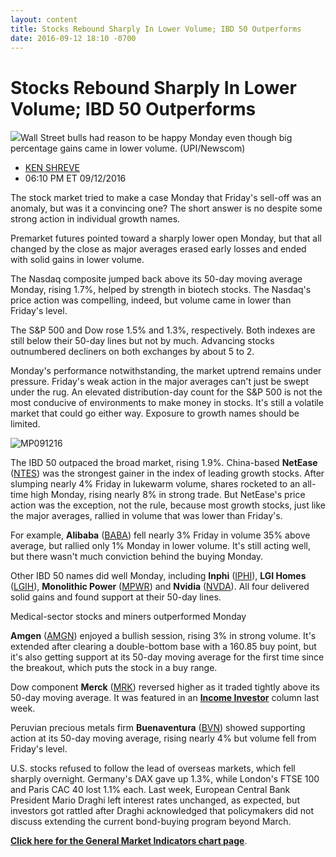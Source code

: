 ```yaml
---
layout: content
title: Stocks Rebound Sharply In Lower Volume; IBD 50 Outperforms
date: 2016-09-12 18:10 -0700
---
```



Stocks Rebound Sharply In Lower Volume; IBD 50 Outperforms
===========================================================


![](https://www.investors.com/wp-content/uploads/2016/09/BIGpic_091216_newscom.jpg)Wall Street bulls had reason to be happy Monday even though big percentage gains came in lower volume. (UPI/Newscom) 



* [KEN SHREVE](https://www.investors.com/author/shrevek/ "Posts by KEN SHREVE")
* 06:10 PM ET 09/12/2016




The stock market tried to make a case Monday that Friday's sell-off was an anomaly, but was it a convincing one? The short answer is no despite some strong action in individual growth names.


Premarket futures pointed toward a sharply lower open Monday, but that all changed by the close as major averages erased early losses and ended with solid gains in lower volume.


The Nasdaq composite jumped back above its 50-day moving average Monday, rising 1.7%, helped by strength in biotech stocks. The Nasdaq's price action was compelling, indeed, but volume came in lower than Friday's level.


The S&P 500 and Dow rose 1.5% and 1.3%, respectively. Both indexes are still below their 50-day lines but not by much. Advancing stocks outnumbered decliners on both exchanges by about 5 to 2.


Monday's performance notwithstanding, the market uptrend remains under pressure. Friday's weak action in the major averages can't just be swept under the rug. An elevated distribution-day count for the S&P 500 is not the most conducive of environments to make money in stocks. It's still a volatile market that could go either way. Exposure to growth names should be limited.


![MP091216](https://www.investors.com/wp-content/uploads/2016/09/MP091216.jpg)


The IBD 50 outpaced the broad market, rising 1.9%. China-based **NetEase** ([NTES](https://research.investors.com/quote.aspx?symbol=NTES)) was the strongest gainer in the index of leading growth stocks. After slumping nearly 4% Friday in lukewarm volume, shares rocketed to an all-time high Monday, rising nearly 8% in strong trade. But NetEase's price action was the exception, not the rule, because most growth stocks, just like the major averages, rallied in volume that was lower than Friday's.


For example, **Alibaba** ([BABA](https://research.investors.com/quote.aspx?symbol=BABA)) fell nearly 3% Friday in volume 35% above average, but rallied only 1% Monday in lower volume. It's still acting well, but there wasn't much conviction behind the buying Monday.


Other IBD 50 names did well Monday, including **Inphi** ([IPHI](https://research.investors.com/quote.aspx?symbol=IPHI)), **LGI Homes** ([LGIH](https://research.investors.com/quote.aspx?symbol=LGIH)), **Monolithic Power** ([MPWR](https://research.investors.com/quote.aspx?symbol=MPWR)) and **Nvidia** ([NVDA](https://research.investors.com/quote.aspx?symbol=NVDA)). All four delivered solid gains and found support at their 50-day lines.


Medical-sector stocks and miners outperformed Monday


**Amgen** ([AMGN](https://research.investors.com/quote.aspx?symbol=AMGN)) enjoyed a bullish session, rising 3% in strong volume. It's extended after clearing a double-bottom base with a 160.85 buy point, but it's also getting support at its 50-day moving average for the first time since the breakout, which puts the stock in a buy range.


Dow component **Merck** ([MRK](https://research.investors.com/quote.aspx?symbol=MRK)) reversed higher as it traded tightly above its 50-day moving average. It was featured in an **[Income Investor](https://www.investors.com/research/the-income-investor/ahead-of-dividend-wall-street-likes-growth-prospects-at-merck/)** column last week.


Peruvian precious metals firm **Buenaventura** ([BVN](https://research.investors.com/quote.aspx?symbol=BVN)) showed supporting action at its 50-day moving average, rising nearly 4% but volume fell from Friday's level.


U.S. stocks refused to follow the lead of overseas markets, which fell sharply overnight. Germany's DAX gave up 1.3%, while London's FTSE 100 and Paris CAC 40 lost 1.1% each. Last week, European Central Bank President Mario Draghi left interest rates unchanged, as expected, but investors got rattled after Draghi acknowledged that policymakers did not discuss extending the current bond-buying program beyond March.


**[Click here for the General Market Indicators chart page](https://www.investors.com/wp-content/uploads/2016/09/IBD1209160837GMI.pdf)**.


 


 


 




